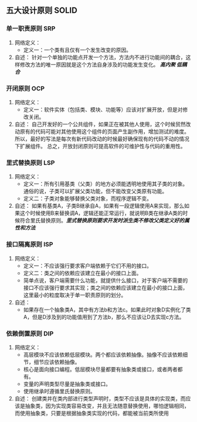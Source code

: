 ## 五大设计原则 SOLID

### 单一职责原则 SRP
1. 网络定义：
    - 定义一：一个类有且仅有一个发生改变的原因。
2. 自述：
针对一个单独的功能点开发一个方法，方法内不进行功能间的耦合，这样修改方法的唯一原因就是这个方法自身涉及的功能发生变化。 ***高内聚 低耦合***

### 开闭原则 OCP
1. 网络定义：
    - 定义一：软件实体（包括类、模块、功能等）应该对扩展开放，但是对修改关闭。
2. 自述：
自己开发好的一个公共组件，如果正在被其他人使用，这个时候贸然改动原有的代码可能对其他使用这个组件的页面产生副作用，增加测试的难度。所以，最好的写法是每次有新代码改动的时候最好确保现有的代码不动的情况下扩展组件。
总之，开放封闭原则可提高软件的可维护性与代码的重用性。

### 里式替换原则 LSP
1. 网络定义：
    - 定义一：所有引用基类（父类）的地方必须能透明地使用其子类的对象。  通俗的说，子类可以扩展父类功能，但不能改变父类原有功能。
    - 定义二：子类对象能够替换父类对象，而程序逻辑不变。
2. 自述：
如果有基类A，子类B继承自A，如果有一段逻辑使用A来实现，那么如果这个时候使用B来替换调A，逻辑还能正常运行，就说明B类在继承A类的时候符合里氏替换原则。***里式替换原则要求开发时派生类不修改父类定义好的属性和方法***

### 接口隔离原则 ISP
1. 网络定义：
    - 定义一：不应该强行要求客户端依赖于它们不用的接口。
    - 定义二：类之间的依赖应该建立在最小的接口上面。
    - 简单点说，客户端需要什么功能，就提供什么接口，对于客户端不需要的接口不应该强行要求其实现；类之间的依赖应该建立在最小的接口上面，这里最小的粒度取决于单一职责原则的划分。
2. 自述：
    - 如果存在一个抽象类A，其中有方法b和方法c。如果此时对象D实例化了类A，但是D涉及到的功能值用到了方法b，那么不应该让D去实现c方法。

### 依赖倒置原则 DIP
1. 网络定义：
    - 高层模块不应该依赖低层模块。两个都应该依赖抽像。抽像不应该依赖细节，细节应该依赖抽像。
    - 核心是面向接口编程。低层模块尽量都要有抽象类或接口，或者两者都有。
    - 变量的声明类型尽量是抽象类或接口。
    - 使用继承时遵循里氏替换原则。
2. 自述：
创建类并在类内部进行类型声明时，类型不应该是具体的实现类，而应该是抽象类，因为实现类容易改变，并且无法随意替换使用，哪怕逻辑相同，而使用抽象类，只要是根据抽象类实现的代码，都能被当前类所使用